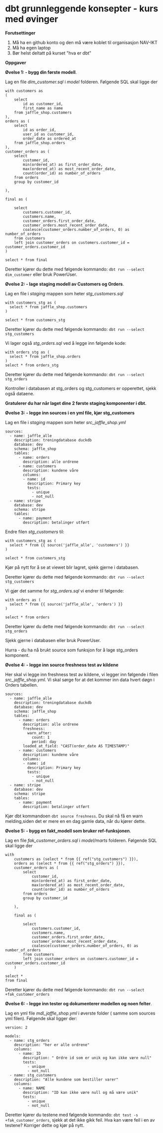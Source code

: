# dbt grunnleggende konsepter - kurs med øvinger

**Forutsettinger**
1. Må ha en github konto og den må være koblet til organisasjon NAV-IKT
2. Må ha egen laptop
3. Bør helst deltatt på kurset "hva er dbt"

**Oppgaver**

**Øvelse 1:  - bygg din første modell**.

Lag en file *dim_customer.sql* i *model* folderen. Følgende SQL skal ligge der

```
with customers as
(
    select
        id as customer_id,
        first_name as name
    from jaffle_shop.customers
),
orders as (
    select
        id as order_id,
        user_id as customer_id,
        order_date as ordered_at
    from jaffle_shop.orders
),
customer_orders as (
    select
        customer_id,
        min(ordered_at) as first_order_date,
        max(ordered_at) as most_recent_order_date,
        count(order_id) as number_of_orders
    from orders
    group by customer_id

),

final as (

    select
        customers.customer_id,
        customers.name,
        customer_orders.first_order_date,
        customer_orders.most_recent_order_date,
        coalesce(customer_orders.number_of_orders, 0) as number_of_orders
    from customers
    left join customer_orders on customers.customer_id = customer_orders.customer_id
)

select * from final

```

Deretter kjører du dette med følgende kommando:
`dbt run --select dim_customer` eller bruk PowerUser.

**Øvelse 2:  - lage staging modell av Customers og Orders**.

Lag en file i *staging* mappen som heter *stg_customers.sql*
```
with customers_stg as (
  select * from jaffle_shop.customers
)

select * from customers_stg
```
Deretter kjører du dette med følgende kommando:
`dbt run --select stg_customers`

Vi lager også *stg_orders.sql* ved å legge inn følgende kode:

```
with orders_stg as (
  select * from jaffle_shop.orders
)
select * from orders_stg
```

Deretter kjører du dette med følgende kommando:
`dbt run --select stg_orders`

Kontroller i databasen at stg_orders og stg_customers er opperettet, sjekk også dataene.

**Gratulerer du har når laget dine 2 første staging komponenter i dbt.**


**Øvelse 3:  - legge inn sources i en yml file, kjør stg_customers**

Lag en file i *staging* mappen som heter *src_jaffle_shop.yml*

```
sources:
  - name: jaffle_alle
    description: treningdatabase duckdb
    database: dev
    schema: jaffle_shop
    tables:
      - name: orders
        description: alle ordrene
      - name: customers
        description: kundene våre
        columns:
        - name: id
          description: Primary key
          tests:
            - unique
            - not_null
  - name: stripe
    database: dev
    schema: stripe
    tables:
      - name: payment
        description: betalinger utført

```
Endre filen *stg_customers* til:

```
with customers_stg as (
  select * from {{ source('jaffle_alle', 'customers') }}
)

select * from customers_stg

```
Kjør på nytt for å se at viewet blir lagret, sjekk gjerne i databasen.

Deretter kjører du dette med følgende kommando:
`dbt run --select stg_customers`

Vi gjør det samme for *stg_orders.sql* vi endrer til følgende:

```
with orders as (
  select * from {{ source('jaffle_alle', 'orders') }}
)

select * from orders
```

Deretter kjører du dette med følgende kommando:
`dbt run --select stg_orders`

Sjekk gjerne i databasen eller bruk PowerUser.

Hurra - du ha nå brukt source som funksjon for å lage stg_orders komponent.


**Øvelse 4:  - legge inn source freshness test av kildene**

Her skal vi legge inn freshness test av kildene, vi legger inn følgende  i filen *src_jaffle_shop.yml*.
Vi skal sørge for at det kommer inn data hvert døgn i Orders tabellen.

```
sources:
  - name: jaffle_alle
    description: treningdatabase duckdb
    database: dev
    schema: jaffle_shop
    tables:
      - name: orders
        description: alle ordrene
        freshness:
          warn_after:
            count: 1
            period: day
        loaded_at_field: "CAST(order_date AS TIMESTAMP)"
      - name: customers
        description: kundene våre
        columns:
        - name: id
          description: Primary key
          tests:
            - unique
            - not_null
  - name: stripe
    database: dev
    schema: stripe
    tables:
      - name: payment
        description: betalinger utført

```

Kjør dbt kommandoen `dbt source freshness`. Du skal nå få en warn melding,siden det er mere en en dag gamle data, når du kjører dette.


**Øvelse 5:  - bygg en fakt_modell som bruker ref-funksjonen**.

Lag en file *fak_customer_orders.sql* i *model/marts* folderen. Følgende SQL skal ligge der

```
with
    customers as (select * from {{ ref("stg_customers") }}),
    orders as (select * from {{ ref("stg_orders") }}),
    customer_orders as (
        select
            customer_id,
            min(ordered_at) as first_order_date,
            max(ordered_at) as most_recent_order_date,
            count(order_id) as number_of_orders
        from orders
        group by customer_id

    ),

    final as (

        select
            customers.customer_id,
            customers.name,
            customer_orders.first_order_date,
            customer_orders.most_recent_order_date,
            coalesce(customer_orders.number_of_orders, 0) as number_of_orders
        from customers
        left join customer_orders on customers.customer_id = customer_orders.customer_id
    )

select *
from final

```

Deretter kjører du dette med følgende kommando: `dbt run --select +fak_customer_orders`

**Øvelse 6:  - legge inn tester og dokumenterer modellen og noen felter**.

Lag en yml file *mdl_jaffle_shop.yml* i øverste folder ( samme som sources yml filen). Følgende skal ligger der:
```
version: 2

models:
  - name: stg_orders
    description: "her er alle ordrene"
    columns:
      - name: ID
        description: " Ordre id som er unik og kan ikke være null"
        tests:
          - unique
          - not_null
  - name: stg_customers
    description: "Alle kundene som bestiller varer"
    columns:
      - name: NAME
        description: "ID kan ikke være null og må være unik"
        tests:
          - unique
          - not_null
```
Deretter kjører du testene  med følgende kommando: `dbt test -s +fak_customer_orders`, sjekk at det ikke gikk feil. Hva kan være feil i en av testene?  Korriger dette og kjør på nytt.
